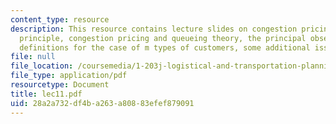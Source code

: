 ```yaml
---
content_type: resource
description: This resource contains lecture slides on congestion pricing, economic
  principle, congestion pricing and queueing theory, the principal observation, some
  definitions for the case of m types of customers, some additional issues, and references.
file: null
file_location: /coursemedia/1-203j-logistical-and-transportation-planning-methods-fall-2006/28a2a732df4ba263a80883efef879091_lec11.pdf
file_type: application/pdf
resourcetype: Document
title: lec11.pdf
uid: 28a2a732-df4b-a263-a808-83efef879091
---
```

